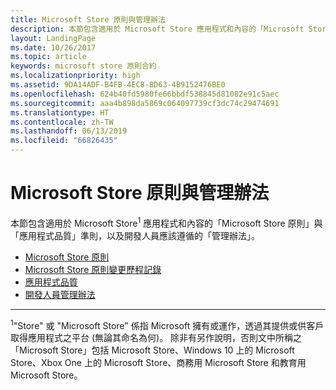 ```yaml
---
title: Microsoft Store 原則與管理辦法
description: 本節包含適用於 Microsoft Store 應用程式和內容的「Microsoft Store 原則」與「應用程式品質」準則，以及開發人員應該遵循的「管理辦法」。
layout: LandingPage
ms.date: 10/26/2017
ms.topic: article
keywords: microsoft store 原則合約
ms.localizationpriority: high
ms.assetid: 9DA14ADF-B4FB-4EC8-8D63-4B9152476BE0
ms.openlocfilehash: 624b40fd5980fe66bbdf538845d81082e91c5aec
ms.sourcegitcommit: aaa4b898da5869c064097739cf3dc74c29474691
ms.translationtype: HT
ms.contentlocale: zh-TW
ms.lasthandoff: 06/13/2019
ms.locfileid: "66826435"
---
```

# <a name="store-policies-and-code-of-conduct"></a>Microsoft Store 原則與管理辦法

本節包含適用於 Microsoft Store<sup>1</sup> 應用程式和內容的「Microsoft Store 原則」與「應用程式品質」準則，以及開發人員應該遵循的「管理辦法」。

- [Microsoft Store 原則](store-policies.md)
- [Microsoft Store 原則變更歷程記錄](store-policies-change-history.md)
- [應用程式品質](store-app-quality.md)
- [開發人員管理辦法](store-developer-code-of-conduct.md)


---
<sup>1</sup>"Store" 或 "Microsoft Store" 係指 Microsoft 擁有或運作，透過其提供或供客戶取得應用程式之平台 (無論其命名為何)。 除非有另作說明，否則文中所稱之「Microsoft Store」包括 Microsoft Store、Windows 10 上的 Microsoft Store、Xbox One 上的 Microsoft Store、商務用 Microsoft Store 和教育用 Microsoft Store。